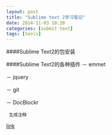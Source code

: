```yaml
---
layout: post
title: "Sublime text 2学习笔记"
date: 2014-11-03 10:20
categories: [submit text]
tags: [tools]
---
```


####Sublime Text2的包安装

####Sublime Text2的各种插件
－ emmet

－ jquery

－ git

－ DocBlockr 
     
     生成注释
     
[link](http://www.xuanfengge.com/practical-collection-of-sublime-plug-in.html)